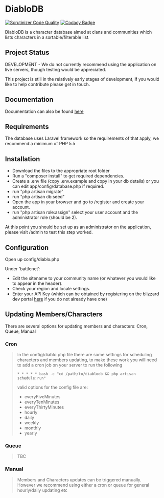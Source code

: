# DiabloDB #
[![Scrutinizer Code Quality](https://scrutinizer-ci.com/g/taskforcedev/DiabloDB/badges/quality-score.png?b=master)](https://scrutinizer-ci.com/g/taskforcedev/DiabloDB/?branch=master)
[![Codacy Badge](https://www.codacy.com/project/badge/670448d59df045c783baee6735870004)](https://www.codacy.com/public/taskforce2eu/DiabloDB)

DiabloDB is a character database aimed at clans and communities which lists characters in a sortable/filterable list.

## Project Status ##

DEVELOPMENT - We do not currently recommend using the application on live servers, though testing would be appreciated.

This project is still in the relatively early stages of development, if you would like to help contribute please get in touch.

## Documentation ##
Documentation can also be found [here](http://diablodb.readthedocs.org/)

## Requirements ##

The database uses Laravel framework so the requirements of that apply, we recommend a minimum of PHP 5.5

## Installation ##

* Download the files to the appropriate root folder
* Run a "composer install" to get required dependencies.
* Create a .env file (copy .env.example and copy in your db details) or you can edit app/config/database.php if required.
* run "php artisan migrate"
* run "php artisan db:seed"
* Open the app in your browser and go to /register and create your account.
* run "php artisan role:assign" select your user account and the administrator role (should be 2).

At this point you should be set up as an administrator on the application, please visit /admin to test this step worked.

## Configuration ##

Open up config/diablo.php

Under 'battlenet':

* Edit the sitename to your community name (or whatever you would like to appear in the header).
* Check your region and locale settings.
* Enter your API Key (which can be obtained by registering on the blizzard dev portal [here](https://dev.battle.net/) if you do not already have one)

## Updating Members/Characters ##

There are several options for updating members and characters: Cron, Queue, Manual

### Cron ###

> In the config/diablo.php file there are some settings for scheduling characters and members updating, to make these work you will need to add a cron job on your server to run the following
> 
> `* * * * * bash -c "cd /path/to/diablodb && php artisan schedule:run"`
> 
> valid options for the config file are:
> 
> * everyFiveMinutes
> * everyTenMinutes
> * everyThirtyMinutes
> * hourly
> * daily
> * weekly
> * monthly
> * yearly

### Queue ###

> TBC

### Manual ###

> Members and Characters updates can be triggered manually.  However we recommend using either a cron or queue for general hourly/daily updating etc 